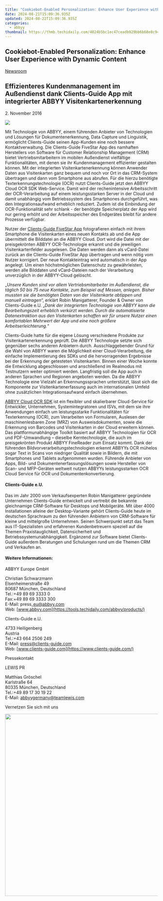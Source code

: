 ```yaml
---
title: "Cookiebot-Enabled Personalization: Enhance User Experience with Dynamic Content"
date: 2024-08-21T15:09:36.935Z
updated: 2024-08-22T15:09:36.935Z
categories:
  - abbyy
thumbnail: https://thmb.techidaily.com/4824b5bc1ec47ceadb929bb6b68e8c9454196f2de65b71eab7da2ab3371e3a0f.png
---
```


## Cookiebot-Enabled Personalization: Enhance User Experience with Dynamic Content

[Newsroom](https://tools.techidaily.com/abbyy/products/)

## Effizienteres Kundenmanagement im Außendienst dank Clients-Guide App mit integrierter ABBYY Visitenkartenerkennung

2\. November 2016

![](https://content.abbyy.com/-/media/project/abbyy/abbyy/branchtemplates/shutterstock_1272462163_1296-x-729.jpg?h=729&iar=0&w=1296)

Mit Technologie von ABBYY, einem führenden Anbieter von Technologien und Lösungen für Dokumentenerkennung, Data Capture und Linguistik, ermöglicht Clients-Guide seinen App-Kunden eine noch bessere Kontaktverwaltung. Die Clients-Guide FiveStar App des namhaften Herstellers von Software für Customer Relationship Management (CRM) bietet Vertriebsmitarbeitern im mobilen Außendienst vielfältige Funktionalitäten, mit denen sie ihr Kundenmanagement effizienter gestalten können. Mit der integrierten Visitenkartenerkennung können Anwender Daten aus Visitenkarten ganz bequem und noch vor Ort in das CRM-System übertragen und dann vom Smartphone aus abrufen. Für die hierzu benötigte Texterkennungstechnologie (OCR) nutzt Clients-Guide jetzt den ABBYY Cloud OCR SDK Web-Service. Damit wird der rechenintensive Arbeitsschritt der OCR-Verarbeitung auf einem leistungsstarken Server in der Cloud und damit unabhängig vom Betriebssystem des Smartphones durchgeführt, was den Integrationsaufwand erheblich reduziert. Zudem ist die Einbindung der OCR-Funktionalität sehr schlank - der benötigte Speicherplatz der App wird nur gering erhöht und der Arbeitsspeicher des Endgerätes bleibt für andere Prozesse verfügbar.

Nutzer der [Clients-Guide FiveStar App](http://www.clients-guide.com/free-vs-pro.html) fotografieren einfach mit ihrem Smartphone die Visitenkarten eines neuen Kontakts ab und die App übermittelt die Bilddatei an die ABBYY Cloud. Dort wird die Datei mit der preisgekrönten ABBYY OCR-Technologie erkannt und die jeweiligen Visitenkartenfelder ausgelesen. Die Daten werden dann als vCard-Datei zurück an die Clients-Guide FiveStar App übertragen und wenn nötig vom Nutzer korrigiert. Der neue Kontakteintrag wird automatisch in der App angelegt. Um einen höchstmöglichen Datenschutz zu gewährleisten, werden alle Bilddaten und vCard-Dateien nach der Verarbeitung unverzüglich in der ABBYY-Cloud gelöscht.

„_Unsere Kunden sind vor allem Vertriebsmitarbeiter im Außendienst, die täglich 50 bis 75 neue Kontakte, zum Beispiel auf Messen, anlegen. Bisher mussten sie die benötigten Daten von der Visitenkarte abtippen und manuell eintragen_“, erklärt Robin Manigatterer, Founder & Owner von Clients-Guide e.U. „_Dank der integrierten Technologie von ABBYY kann die Bearbeitungszeit erheblich verkürzt werden. Durch die automatisierte Datenextraktion aus den Visitenkarten schaffen wir für unsere Nutzer einen komfortablen Mehrwert der App und eine noch größere Arbeitserleichterung._“

Clients-Guide hatte für die eigene Lösung verschiedene Produkte zur Visitenkartenerkennung geprüft. Die ABBYY Technologie setzte sich gegenüber sechs anderen Anbietern durch. Ausschlaggebender Grund für die Wahl von ABBYY waren die Möglichkeit einer Cloud-Verarbeitung, die einfache Implementierung des SDKs und die hervorragenden Ergebnisse bei der Erkennung der getesteten Visitenkarten. Binnen einer Woche konnte die Entwicklung abgeschlossen und anschließend im Realmodus mit Testnutzern weiter optimiert werden. Langfristig soll die App auch in anderen Sprachen und Regionen angeboten werden. Da die ABBYY Technologie eine Vielzahl an Erkennungssprachen unterstützt, lässt sich die Komponente zur Visitenkartenerfassung auch im internationalen Umfeld ohne zusätzlichen Integrationsaufwand einfach übernehmen.

[ABBYY Cloud OCR SDK](https://tools.techidaily.com/abbyy/products/) ist ein flexibler und skalierbarer Cloud-Service für Entwickler, Unternehmen, Systemintegratoren und ISVs, mit dem sie ihre Anwendungen einfach um leistungsstarke Funktionalitäten für Texterkennung (OCR), zum Verarbeiten von Formularen, Auslesen der maschinenlesbaren Zone (MRZ) von Ausweisdokumenten, sowie die Erkennung von Barcodes und Visitenkarten in der Cloud erweitern können. Das plattformunabhängige Toolkit basiert auf ABBYY Technologien für OCR und PDF-Umwandlung – dieselbe Kerntechnologie, die auch im preisgekrönten Produkt ABBYY FineReader zum Einsatz kommt. Dank der führenden Bildvorverarbeitungstechnologien erkennt ABBYYs OCR mühelos sogar Text in Scans von niedriger Qualität sowie in Bildern, die mit Smartphones und Tablets aufgenommen wurden. Führende Anbieter von Apps, Bild- und Dokumentenerfassungslösungen sowie Hersteller von Scan- und MFP-Geräten weltweit nutzen ABBYYs leistungsstarken OCR Cloud Service für OCR und Dokumentenkonvertierung.

#### Clients-Guide e.U.

Das im Jahr 2000 vom Verkaufsexperten Robin Manigatterer gegründete Unternehmen Clients-Guide entwickelt und vertreibt die bekannte gleichnamige CRM-Software für Desktops und Mobilgeräte. Mit über 4000 Installationen alleine der Desktop-Variante gehört Clients-Guide heute im deutschen Sprachraum zu den führenden Anbietern von CRM-Software für kleine und mittelgroße Unternehmen. Seinen Schwerpunkt setzt das Team aus IT-Spezialisten und erfahrenen Kundenbetreuern speziell auf die Themen Praxistauglichkeit, Datensicherheit und Betriebssystemunabhängigkeit. Ergänzend zur Software bietet Clients-Guide außerdem Beratungen und Schulungen rund um die Themen CRM und Verkaufen an.

#### Weitere Informationen:

ABBYY Europe GmbH

Christian Schwarzmann  
Elsenheimerstraße 49   
80687 München, Deutschland  
Tel.:+49 89 69 3333 0  
Fax:+49 89 69 3333 300  
E-Mail: press\_eu@abbyy.com  
Web: [www.abbyy.com](https://tools.techidaily.com/abbyy/products/)

Clients-Guide e.U.

4733 Heiligenberg  
Austria  
Tel.:+43 664 2506 249  
E-Mail: press@clients-guide.com   
Web: [www.clients-guide.com](https://www.clients-guide.com/)

Pressekontakt

LEWIS PR

Matthias Gröschel  
Karlstraße 64  
80335 München, Deutschland  
Tel.:+49 89 17 30 19 22  
E-Mail: [abbyygermany@teamlewis.com](https://tools.techidaily.com/abbyy/products/)

  
Vernetzen Sie sich mit uns

<ins class="adsbygoogle"
     style="display:block"
     data-ad-format="autorelaxed"
     data-ad-client="ca-pub-7571918770474297"
     data-ad-slot="1223367746"></ins>



<ins class="adsbygoogle"
     style="display:block"
     data-ad-client="ca-pub-7571918770474297"
     data-ad-slot="8358498916"
     data-ad-format="auto"
     data-full-width-responsive="true"></ins>

<!-- affiliate ads begin -->
<a href="https://appsumo.8odi.net/c/5597632/2082541/7443" target="_top" id="2082541"><img src="//a.impactradius-go.com/display-ad/7443-2082541" border="0" alt="" width="1200" height="600"/></a><img height="0" width="0" src="https://appsumo.8odi.net/i/5597632/2082541/7443" style="position:absolute;visibility:hidden;" border="0" />
<!-- affiliate ads end -->